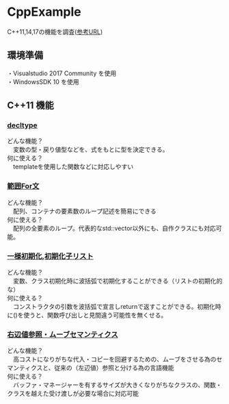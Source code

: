 # CppExample
C++11,14,17の機能を調査([参考URL](https://cpprefjp.github.io/lang.html))
## 環境準備<br>
・Visualstudio 2017 Community を使用<br>
・WindowsSDK 10 を使用<br>
## C++11 機能
### [decltype](https://cpprefjp.github.io/lang/cpp11/decltype.html)
どんな機能？<br>
　変数の型・戻り値型などを、式をもとに型を決定できる。<br>
何に使える？<br>
　templateを使用した関数などに対応しやすい<br>
### [範囲For文](https://cpprefjp.github.io/lang/cpp11/range_based_for.html)
どんな機能？<br>
　配列、コンテナの要素数のループ記述を簡易にできる<br>
何に使える？<br>
　配列の全要素のループ。代表的なstd::vector以外にも、自作クラスにも対応可能。<br>
### [一様初期化](https://cpprefjp.github.io/lang/cpp11/uniform_initialization.html),[初期化子リスト](https://cpprefjp.github.io/lang/cpp11/initializer_lists.html)
どんな機能？<br>
　変数、クラス初期化時に波括弧で初期化することができる（リストの初期化的な）<br>
何に使える？<br>
　コンストラクタの引数を波括弧で宣言しreturnで返すことができる。初期化時に()を使うと、関数呼び出しと見間違う可能性を無くせる。<br>
### [右辺値参照・ムーブセマンティクス](https://cpprefjp.github.io/lang/cpp11/rvalue_ref_and_move_semantics.html)
どんな機能？<br>
　高コストになりがちな代入・コピーを回避するための、ムーブをさせる為のセマンティクスと、従来の（左辺値）参照と分ける為の言語機能<br>
何に使える？<br>
　バッファ・マネージャーを有するサイズが大きくなりがちなクラスの、関数・クラスを越えた受け渡しが必要な場合に対応可能<br>
